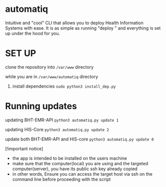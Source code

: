 # automatiq
Intuitive and "cool" CLI that allows you to deploy Health Information Systems with ease. It is as simple as running "deploy <app>" and everything is set up under the hood for you. 


# SET UP
   
   clone the repository into `/var/www` directory

   while you are in `/var/www/automatiq` directory
1. install dependencies
   `sudo python3 install_dep.py`

# Running updates
  updating BHT-EMR-API
  `python3 automatiq.py update 1`

  updating HIS-Core
  `python3 automatiq.py update 2`

  update both BHT-EMR-API and HIS-core
  `python3 automatiq.py update 0`

  [!important notice]
  * the app is intended to be installed on the users machine
  * make sure that the computer(local) you are using and the targeted computer(server), you have its public ssh key already copied
  * in other words, Ensure you can access the target host via ssh on the command line before proceeding with the script